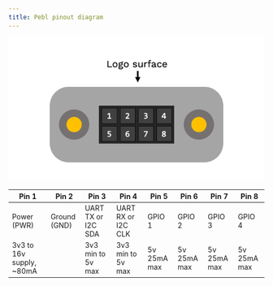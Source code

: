 ```yaml
---
title: Pebl pinout diagram
---
```


![Diagram of the pins on the Pebl](assets/packaged-pebl-pinout.png)

| Pin 1 | Pin 2 | Pin 3 | Pin 4 | Pin 5 | Pin 6 | Pin 7 | Pin 8 |
| --- | --- | --- | --- | --- | --- | --- | --- |
| Power (PWR) | Ground (GND) | UART TX or I2C SDA | UART RX or I2C CLK | GPIO 1 | GPIO 2 | GPIO 3 | GPIO 4 |
| 3v3 to 16v supply, ~80mA |  | 3v3 min to 5v max | 3v3 min to 5v max | 5v 25mA max | 5v 25mA max | 5v 25mA max | 5v 25mA max |